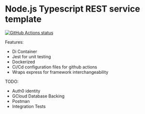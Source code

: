 # Node.js Typescript REST service template
<p>
  <a href="https://github.com/guckin/template-typescript-node-rest-service/actions"><img alt="GitHub Actions status" src="https://github.com/guckin/template-typescript-node-rest-service/workflows/Node%20CI/badge.svg"></a>
</p>

Features: 
* Di Container
* Jest for unit testing
* Dockerized
* Ci/Cd configuration files for github actions
* Wraps express for framework interchangeability

TODO:
* Auth0 identity
* GCloud Database Backing
* Postman
* Integration Tests 
